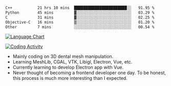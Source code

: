 <!--START_SECTION:waka-->

```txt
C++           21 hrs 10 mins  ███████████████████████░░   91.95 %
Python        45 mins         ▓░░░░░░░░░░░░░░░░░░░░░░░░   03.29 %
C             31 mins         ▓░░░░░░░░░░░░░░░░░░░░░░░░   02.25 %
Objective-C   16 mins         ▒░░░░░░░░░░░░░░░░░░░░░░░░   01.20 %
Other         7 mins          ░░░░░░░░░░░░░░░░░░░░░░░░░   00.54 %
```

<!--END_SECTION:waka-->

<!--START_SECTION:waka_lang_chart_svg-->
[![Language Chart](https://wakatime.com/share/@DYPro_MIKE/13ed6aa1-fa8f-42b5-8fa7-97c58e94375f.svg)](https://wakatime.com)
<!--END_SECTION:waka_lang_chart_svg-->

<!--START_SECTION:waka_coding_activity_svg-->
[![Coding Activity](https://wakatime.com/share/@DYPro_MIKE/2224f81a-edc4-46bb-b59e-25de5147ed15.svg)](https://wakatime.com)
<!--END_SECTION:waka_coding_activity_svg-->

<!--
**0x11111111/0x11111111** is a ✨ _special_ ✨ repository because its `README.md` (this file) appears on your GitHub profile.

Here are some ideas to get you started:

- 🔭 I’m currently working on ...
- 🌱 I’m currently learning ...
- 👯 I’m looking to collaborate on ...
- 🤔 I’m looking for help with ...
- 💬 Ask me about ...
- 📫 How to reach me: ...
- 😄 Pronouns: ...
- ⚡ Fun fact: ...
-->
- Mainly coding on 3D dental mesh manipulation.
- Learning MeshLib, CGAL, VTK, Libigl, Electron, Vue, etc.
- Currently learning to develop Electron app with Vue.
- Never thought of becoming a frontend developer one day. To be honest, this process is much more interesting than I expected.
